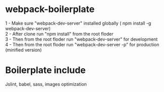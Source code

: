 # webpack-boilerplate
1 - Make sure "webpack-dev-server" installed globally ( npm install -g webpack-dev-server)<br/>
2 - After clone run "npm install" from the root floder<br/>
3 - Then from the root floder run "webpack-dev-server" for development<br/>
4 - Then from the root floder run "webpack-dev-server -p" for production (minified version)<br/>

# Boilerplate include 
Jslint, babel, sass, images optimization
